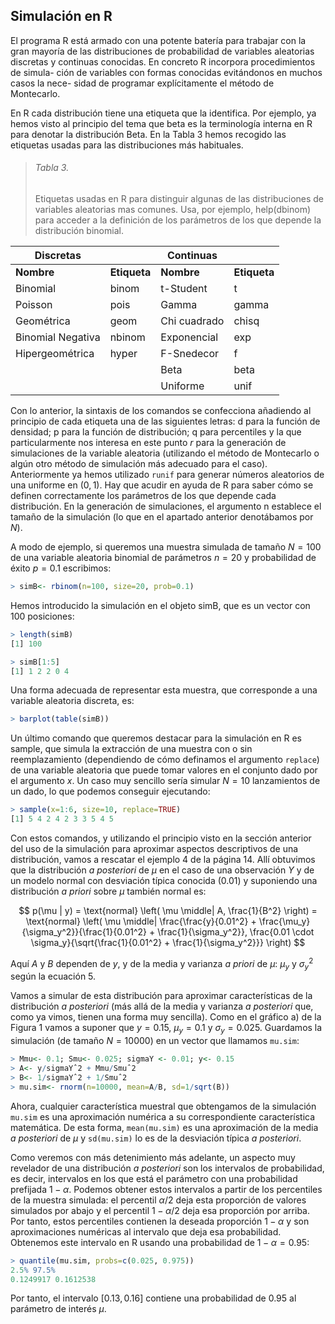 ## Simulación en R

El programa R está armado con una potente batería para trabajar con la gran mayoría de las distribuciones de probabilidad de variables aleatorias discretas y continuas conocidas. En concreto R incorpora procedimientos de simula- ción de variables con formas conocidas evitándonos en muchos casos la nece- sidad de programar explícitamente el método de Montecarlo.

En R cada distribución tiene una etiqueta que la identifica. Por ejemplo, ya hemos visto al principio del tema que beta es la terminología interna en R para denotar la distribución Beta. En la Tabla 3 hemos recogido las etiquetas usadas para las distribuciones más habituales.

> ###### Tabla 3. 
> Etiquetas usadas en R para distinguir algunas de las distribuciones de variables aleatorias mas comunes. Usa, por ejemplo, help(dbinom) para acceder a la definición de los parámetros de los que depende la distribución binomial.


| Discretas              |        | Continuas        |        |
|------------------------|--------|------------------|--------|
| **Nombre**             | **Etiqueta** | **Nombre**       | **Etiqueta** |
| Binomial               | binom   | t-Student        | t      |
| Poisson                | pois    | Gamma            | gamma  |
| Geométrica             | geom    | Chi cuadrado     | chisq  |
| Binomial Negativa      | nbinom  | Exponencial      | exp    |
| Hipergeométrica        | hyper   | F-Snedecor       | f      |
|                        |         | Beta             | beta   |
|                        |         | Uniforme         | unif   |


Con lo anterior, la sintaxis de los comandos se confecciona añadiendo al principio de cada etiqueta una de las siguientes letras: d para la función de densidad; p para la función de distribución; q para percentiles y la que particularmente nos interesa en este punto $r$ para la generación de simulaciones de la variable aleatoria (utilizando el método de Montecarlo o algún otro método de simulación más adecuado para el caso). Anteriormente ya hemos utilizado `runif` para generar números aleatorios de una uniforme en $(0,1)$. Hay que acudir en ayuda de R para saber cómo se definen correctamente los parámetros de los que depende cada distribución. En la generación de simulaciones, el argumento n establece el tamaño de la simulación (lo que en el apartado anterior denotábamos por $N$).

A modo de ejemplo, si queremos una muestra simulada de tamaño $N = 100$ de una variable aleatoria binomial de parámetros $n = 20$ y probabilidad de éxito $p = 0.1$ escribimos:

```r
> simB<- rbinom(n=100, size=20, prob=0.1)
```

Hemos introducido la simulación en el objeto simB, que es un vector con 100 posiciones:

```r
> length(simB)
[1] 100

> simB[1:5]
[1] 1 2 2 0 4
```

Una forma adecuada de representar esta muestra, que corresponde a una variable aleatoria discreta, es:

```r
> barplot(table(simB))
```

Un último comando que queremos destacar para la simulación en R es sample, que simula la extracción de una muestra con o sin reemplazamiento (dependiendo de cómo definamos el argumento `replace`) de una variable aleatoria que puede tomar valores en el conjunto dado por el argumento $x$. Un caso muy sencillo sería simular $N = 10$ lanzamientos de un dado, lo que podemos conseguir ejecutando:

```r
> sample(x=1:6, size=10, replace=TRUE)
[1] 5 4 2 4 2 3 3 5 4 5
```

Con estos comandos, y utilizando el principio visto en la sección anterior del uso de la simulación para aproximar aspectos descriptivos de una distribución, vamos a rescatar el ejemplo 4 de la página 14. Allí obtuvimos que la distribución _a posteriori_ de $\mu$ en el caso de una observación $Y$ y de un modelo normal con desviación típica conocida (0.01) y suponiendo una distribución _a priori_ sobre $\mu$ también normal es:

$$
p(\mu | y) = \text{normal} \left( \mu \middle| A, \frac{1}{B^2} \right) = \text{normal} \left( \mu \middle| \frac{\frac{y}{0.01^2} + \frac{\mu_y}{\sigma_y^2}}{\frac{1}{0.01^2} + \frac{1}{\sigma_y^2}}, \frac{0.01 \cdot \sigma_y}{\sqrt{\frac{1}{0.01^2} + \frac{1}{\sigma_y^2}}} \right)
$$


Aquí $A$ y $B$ dependen de $y$, y de la media y varianza _a priori_ de $\mu$: $\mu_y$ y $\sigma_y^2$ según la ecuación 5.

Vamos a simular de esta distribución para aproximar características de la distribución _a posteriori_ (más allá de la media y varianza _a posteriori_ que, como ya vimos, tienen una forma muy sencilla). Como en el gráfico a) de la Figura 1 vamos a suponer que $y = 0.15$, $\mu_y = 0.1$ y $\sigma_y = 0.025$. Guardamos la simulación (de tamaño $N = 10000$) en un vector que llamamos `mu.sim`:


```r
> Mmu<- 0.1; Smu<- 0.025; sigmaY <- 0.01; y<- 0.15 
> A<- y/sigmaYˆ2 + Mmu/Smuˆ2
> B<- 1/sigmaYˆ2 + 1/Smuˆ2
> mu.sim<- rnorm(n=10000, mean=A/B, sd=1/sqrt(B))
```

Ahora, cualquier característica muestral que obtengamos de la simulación `mu.sim` es una aproximación numérica a su correspondiente característica matemática. De esta forma, `mean(mu.sim)` es una aproximación de la media _a posteriori_ de $\mu$ y `sd(mu.sim)` lo es de la desviación típica _a posteriori_.

Como veremos con más detenimiento más adelante, un aspecto muy revelador de una distribución _a posteriori_ son los intervalos de probabilidad, es decir, intervalos en los que está el parámetro con una probabilidad prefijada $1 - \alpha$. Podemos obtener estos intervalos a partir de los percentiles de la muestra simulada: el percentil $\alpha/2$ deja esta proporción de valores simulados por abajo y el percentil $1 - \alpha/2$ deja esa proporción por arriba. Por tanto, estos percentiles contienen la deseada proporción $1 - \alpha$ y son aproximaciones numéricas al intervalo que deja esa probabilidad. Obtenemos este intervalo en R usando una probabilidad de $1 - \alpha = 0.95$:

```r
> quantile(mu.sim, probs=c(0.025, 0.975))
2.5% 97.5% 
0.1249917 0.1612538
```

Por tanto, el intervalo $[0.13,0.16]$ contiene una probabilidad de $0.95$ al parámetro de interés $\mu$.